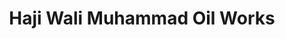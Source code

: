 ---
title: "Haji Wali Muhammad Oil Works"
url: /karachi/haji-wali-muhammad-oil-works/
shop: erotic
---